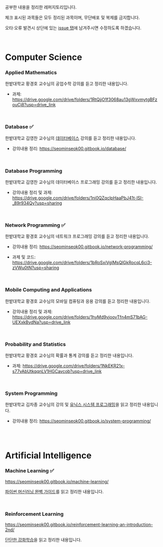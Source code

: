 공부한 내용을 정리한 레퍼지토리입니다.

체크 표시된 과목들은 모두 정리된 과목이며, 무단배포 및 복제를 금지합니다.

오타·오류 발견시 상단에 있는 [issue 탭](https://github.com/seominseok00/Study/issues)에 남겨주시면 수정하도록 하겠습니다.

<br>

# Computer Science

### Applied Mathematics

한밭대학교 황경호 교수님의 공업수학 강의를 듣고 정리한 내용입니다.

- 과제: https://drive.google.com/drive/folders/1RtQjjO1f3068au13gWxvmytgBFzouCj8?usp=drive_link

<br>

### Database ✅

한밭대학교 김영찬 교수님의 [데이터베이스](https://youtube.com/playlist?list=PLF0r9W_KfCCvlL5BognDQBUKiqtU7zNMe) 강의를 듣고 정리한 내용입니다.

- 강의내용 정리: https://seominseok00.gitbook.io/database/

<br>

### Database Programming

한밭대학교 김영찬 교수님의 데이터베이스 프로그래밍 강의를 듣고 정리한 내용입니다.

- 강의내용 정리 및 과제: https://drive.google.com/drive/folders/1ni0QZqclpHaaPbJ41t-lSI-_89r934Qy?usp=sharing

<br>

### Network Programming ✅

한밭대학교 황경호 교수님의 네트워크 프로그래밍 강의를 듣고 정리한 내용입니다.

- 강의내용 정리: https://seominseok00.gitbook.io/network-programming/

- 과제 및 코드: https://drive.google.com/drive/folders/1bRoSxiVgIMsQlGkRocqL6ci3-zVWu0tN?usp=sharing

<br>

### Mobile Computing and Applications

한밭대학교 황경호 교수님의 모바일 컴퓨팅과 응용 강의를 듣고 정리한 내용입니다.

- 강의내용 정리 및 과제: https://drive.google.com/drive/folders/1hyMd9vjoovTfn4mS71bAG-UEXxkBydNa?usp=drive_link

<br>

### Probability and Statistics

한밭대학교 황경호 교수님의 확률과 통계 강의를 듣고 정리한 내용입니다.

- 과제: https://drive.google.com/drive/folders/1NkEKR21x-s77vAbUtkqqnLV1HGCavcob?usp=drive_link

<br>

### System Programming

한밭대학교 김차종 교수님의 강의 및 [유닉스 시스템 프로그래밍](https://www.aladin.co.kr/shop/wproduct.aspx?ItemId=115096070&start=slayer)을 읽고 정리한 내용입니다.

- 강의내용 정리: https://seominseok00.gitbook.io/system-programming/

<br><br>

# Artificial Intelligence

### Machine Learning ✅

https://seominseok00.gitbook.io/machine-learning/

[파이썬 머신러닝 완벽 가이드](https://www.aladin.co.kr/shop/wproduct.aspx?ItemId=292601583&start=slayer)를 읽고 정리한 내용입니다.

<br>

### Reinforcement Learning

https://seominseok00.gitbook.io/reinforcement-learning-an-introduction-2nd/

[단단한 강화학습](https://www.aladin.co.kr/shop/wproduct.aspx?ItemId=235963394)을 읽고 정리한 내용입니다.
